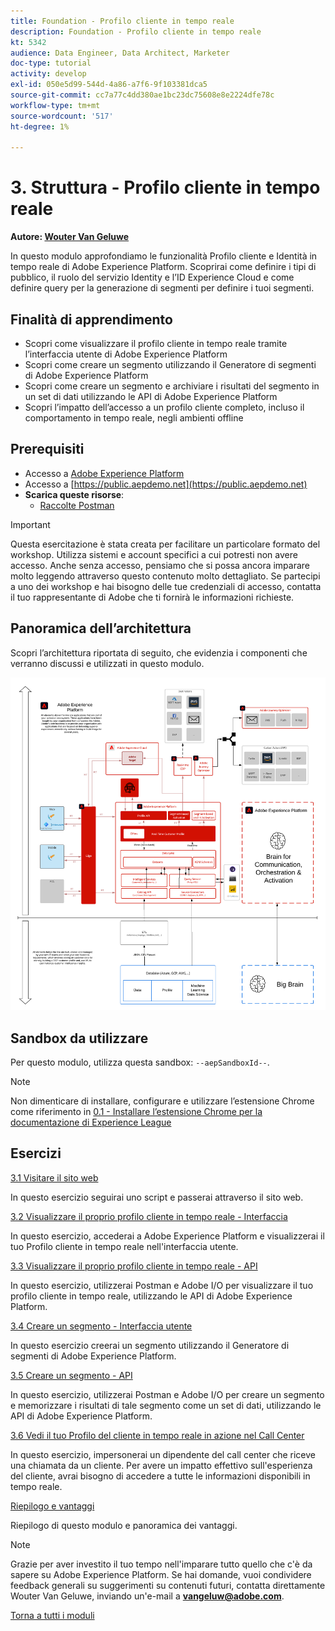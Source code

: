 ```yaml
---
title: Foundation - Profilo cliente in tempo reale
description: Foundation - Profilo cliente in tempo reale
kt: 5342
audience: Data Engineer, Data Architect, Marketer
doc-type: tutorial
activity: develop
exl-id: 050e5d99-544d-4a86-a7f6-9f103381dca5
source-git-commit: cc7a77c4dd380ae1bc23dc75608e8e2224dfe78c
workflow-type: tm+mt
source-wordcount: '517'
ht-degree: 1%

---
```


# 3. Struttura - Profilo cliente in tempo reale

**Autore: [Wouter Van Geluwe](https://www.linkedin.com/in/woutervangeluwe/)**

In questo modulo approfondiamo le funzionalità Profilo cliente e Identità in tempo reale di Adobe Experience Platform. Scoprirai come definire i tipi di pubblico, il ruolo del servizio Identity e l’ID Experience Cloud e come definire query per la generazione di segmenti per definire i tuoi segmenti.

## Finalità di apprendimento

- Scopri come visualizzare il profilo cliente in tempo reale tramite l’interfaccia utente di Adobe Experience Platform
- Scopri come creare un segmento utilizzando il Generatore di segmenti di Adobe Experience Platform
- Scopri come creare un segmento e archiviare i risultati del segmento in un set di dati utilizzando le API di Adobe Experience Platform
- Scopri l’impatto dell’accesso a un profilo cliente completo, incluso il comportamento in tempo reale, negli ambienti offline

## Prerequisiti

- Accesso a [Adobe Experience Platform](https://experience.adobe.com/platform)
- Accesso a [https://public.aepdemo.net](https://public.aepdemo.net)
- **Scarica queste risorse**:
   - [Raccolte Postman](./../../assets/postman/postman_profile.zip)

>[!IMPORTANT]
>
>Questa esercitazione è stata creata per facilitare un particolare formato del workshop. Utilizza sistemi e account specifici a cui potresti non avere accesso. Anche senza accesso, pensiamo che si possa ancora imparare molto leggendo attraverso questo contenuto molto dettagliato. Se partecipi a uno dei workshop e hai bisogno delle tue credenziali di accesso, contatta il tuo rappresentante di Adobe che ti fornirà le informazioni richieste.

## Panoramica dell’architettura

Scopri l’architettura riportata di seguito, che evidenzia i componenti che verranno discussi e utilizzati in questo modulo.

![Panoramica dell’architettura](../../assets/images/architecturem3.png)

## Sandbox da utilizzare

Per questo modulo, utilizza questa sandbox: `--aepSandboxId--`.

>[!NOTE]
>
>Non dimenticare di installare, configurare e utilizzare l’estensione Chrome come riferimento in [0.1 - Installare l’estensione Chrome per la documentazione di Experience League](../module0/ex1.md)

## Esercizi

[3.1 Visitare il sito web](./ex1.md)

In questo esercizio seguirai uno script e passerai attraverso il sito web.

[3.2 Visualizzare il proprio profilo cliente in tempo reale - Interfaccia](./ex2.md)

In questo esercizio, accederai a Adobe Experience Platform e visualizzerai il tuo Profilo cliente in tempo reale nell&#39;interfaccia utente.

[3.3 Visualizzare il proprio profilo cliente in tempo reale - API](./ex3.md)

In questo esercizio, utilizzerai Postman e Adobe I/O per visualizzare il tuo profilo cliente in tempo reale, utilizzando le API di Adobe Experience Platform.

[3.4 Creare un segmento - Interfaccia utente](./ex4.md)

In questo esercizio creerai un segmento utilizzando il Generatore di segmenti di Adobe Experience Platform.

[3.5 Creare un segmento - API](./ex5.md)

In questo esercizio, utilizzerai Postman e Adobe I/O per creare un segmento e memorizzare i risultati di tale segmento come un set di dati, utilizzando le API di Adobe Experience Platform.

[3.6 Vedi il tuo Profilo del cliente in tempo reale in azione nel Call Center](./ex6.md)

In questo esercizio, impersonerai un dipendente del call center che riceve una chiamata da un cliente. Per avere un impatto effettivo sull&#39;esperienza del cliente, avrai bisogno di accedere a tutte le informazioni disponibili in tempo reale.

[Riepilogo e vantaggi](./summary.md)

Riepilogo di questo modulo e panoramica dei vantaggi.

>[!NOTE]
>
>Grazie per aver investito il tuo tempo nell&#39;imparare tutto quello che c&#39;è da sapere su Adobe Experience Platform. Se hai domande, vuoi condividere feedback generali su suggerimenti su contenuti futuri, contatta direttamente Wouter Van Geluwe, inviando un&#39;e-mail a **vangeluw@adobe.com**.

[Torna a tutti i moduli](../../overview.md)
